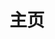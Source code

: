 ---
layout: home
title: 主页

hero:
  name: 鸟白岛Torishiro
  text: 一个相对包容的Misskey实例
  tagline: 在这里我们会提供许多可以公开的文档，希望能为您提供帮助，预祝您使用愉快。 🎉
  image:
    src: /images/d888c9f4-6edc-4e07-ae70-e38523edc1bc.png
    alt: 背景图
  actions:
    - theme: brand
      text: 开始食用
      link: /preamble/about-misskey/
    - theme: alt
      text: 注册账号
      link: https://torishiro.com/
features:
  - icon: 🎉
    title: 去中心化社交
    details: 无论您的朋友在 Fediverse 的哪个角落，使用的是 Misskey 、 Pleroma 、 Mastodon 或是任何其他支持 ActivityPub 协议的软件，您都可以轻松关注、互动，共享美好社交生活.
  - icon: ⚡️
    title: 刷新速度
    details: 使用cloudflare，让你无论在哪儿都能比较高效的访问。
  - icon: 🛠️
    title: 开放源代码
    details: 鸟白岛Torishiro是一款基于 Misskey 平台进行针对性修改的社交平台实例，您可以在 GitHub 访问到我们所有的源代码。
---